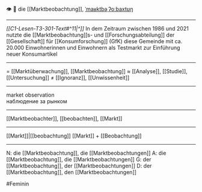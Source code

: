 👁️ 🔴 die [[Marktbeobachtung]], [ˈmaʁktbəˌʔoːbaxtʊŋ](https://youglish.com/pronounce/Marktbeobachtung/german)

---
*[[C1-Lesen-T3-301-Text#^11|^]]* In dem Zeitraum zwischen 1986 und 2021 nutzte die [[Marktbeobachtung]]s- und [[Forschungsabteilung]] der [[Gesellschaft]] für [[Konsumforschung]] (GfK) diese Gemeinde mit ca. 20.000 Einwohnerinnen und Einwohnern als Testmarkt zur Einführung neuer Konsumartikel

---
= [[Marktüberwachung]], [[Marktbeobachtung]]
≈ [[Analyse]], [[Studie]], [[Untersuchung]]
≠ [[Ignoranz]], [[Unwissenheit]]

---
market observation  
наблюдение за рынком

---
[[Marktbeobachter]], [[beobachten]], [[Markt]]

---
[[Markt]]|[[beobachtung]]
[[Markt]] + [[Beobachtung]]


---
N: die [[Marktbeobachtung]], die [[Marktbeobachtungen]]
A: die [[Marktbeobachtung]], die [[Marktbeobachtungen]]
G: der [[Marktbeobachtung]], der [[Marktbeobachtungen]]
D: der [[Marktbeobachtung]], den [[Marktbeobachtungen]]

#Feminin 